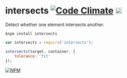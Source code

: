 # intersects [![Code Climate](https://codeclimate.com/github/dfcreative/intersects/badges/gpa.svg)](https://codeclimate.com/github/dfcreative/intersects) <a href="UNLICENSE"><img src="http://upload.wikimedia.org/wikipedia/commons/6/62/PD-icon.svg" width="20"/></a>

Detect whether one element intersects another.

`$npm install intersects`

```js
var intersects = require('intersects');

intersects(target, container, {
	tolerance: 'fit'
});
```


[![NPM](https://nodei.co/npm/intersects.png?downloads=true&downloadRank=true&stars=true)](https://nodei.co/npm/intersects/)